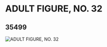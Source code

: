# ADULT FIGURE, NO. 32
## 35499
![ADULT FIGURE, NO. 32](https://lc-www-live-s.legocdn.com/media/bricks/5/2/6203756.jpg)